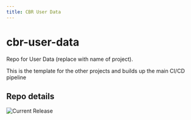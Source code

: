 ```yaml
---
title: CBR User Data
---
```


# cbr-user-data
Repo for User Data (replace with name of project). 

This is the template for the other projects and builds up the main CI/CD pipeline


## Repo details

![Current Release](https://img.shields.io/badge/release-v0.2.0-blue)

